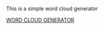 This is a simple word cloud generator



[WORD CLOUD GENERATOR](https://stark-coast-14778.herokuapp.com)
